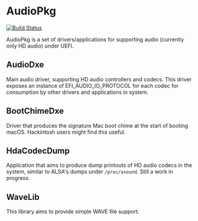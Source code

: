 # AudioPkg
[![Build Status](https://travis-ci.org/Goldfish64/AudioPkg.svg?branch=master)](https://travis-ci.org/Goldfish64/AudioPkg)

AudioPkg is a set of drivers/applications for supporting audio (currently only HD audio) under UEFI.

## AudioDxe ##
Main audio driver, supporting HD audio controllers and codecs. This driver exposes an instance of EFI_AUDIO_IO_PROTOCOL for each codec for consumption by other drivers and applications in system.

## BootChimeDxe ##
Driver that produces the signature Mac boot chime at the start of booting macOS. Hackintosh users might find this useful.

## HdaCodecDump ##
Application that aims to produce dump printouts of HD audio codecs in the system, similar to ALSA's dumps under `/proc/asound`. Still a work in progress.

## WaveLib ##
This library aims to provide simple WAVE file support.
